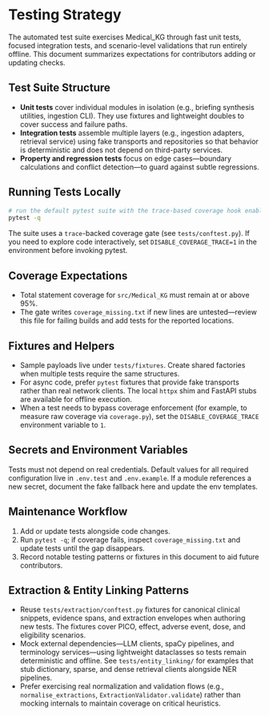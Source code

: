 # Testing Strategy

The automated test suite exercises Medical_KG through fast unit tests, focused
integration tests, and scenario-level validations that run entirely offline.
This document summarizes expectations for contributors adding or updating
checks.

## Test Suite Structure

- **Unit tests** cover individual modules in isolation (e.g., briefing
  synthesis utilities, ingestion CLI). They use fixtures and lightweight
  doubles to cover success and failure paths.
- **Integration tests** assemble multiple layers (e.g., ingestion adapters,
  retrieval service) using fake transports and repositories so that behavior is
  deterministic and does not depend on third-party services.
- **Property and regression tests** focus on edge cases—boundary calculations
  and conflict detection—to guard against subtle regressions.

## Running Tests Locally

```bash
# run the default pytest suite with the trace-based coverage hook enabled
pytest -q
```

The suite uses a `trace`-backed coverage gate (see `tests/conftest.py`). If you
need to explore code interactively, set `DISABLE_COVERAGE_TRACE=1` in the
environment before invoking pytest.

## Coverage Expectations

- Total statement coverage for `src/Medical_KG` must remain at or above 95%.
- The gate writes `coverage_missing.txt` if new lines are untested—review this
  file for failing builds and add tests for the reported locations.

## Fixtures and Helpers

- Sample payloads live under `tests/fixtures`. Create shared factories when
  multiple tests require the same structures.
- For async code, prefer `pytest` fixtures that provide fake transports rather
  than real network clients. The local `httpx` shim and FastAPI stubs are
  available for offline execution.
- When a test needs to bypass coverage enforcement (for example, to measure
  raw coverage via `coverage.py`), set the `DISABLE_COVERAGE_TRACE` environment
  variable to `1`.

## Secrets and Environment Variables

Tests must not depend on real credentials. Default values for all required
configuration live in `.env.test` and `.env.example`. If a module references a
new secret, document the fake fallback here and update the env templates.

## Maintenance Workflow

1. Add or update tests alongside code changes.
2. Run `pytest -q`; if coverage fails, inspect `coverage_missing.txt` and update
   tests until the gap disappears.
3. Record notable testing patterns or fixtures in this document to aid future
   contributors.

## Extraction & Entity Linking Patterns

- Reuse `tests/extraction/conftest.py` fixtures for canonical clinical snippets,
  evidence spans, and extraction envelopes when authoring new tests. The
  fixtures cover PICO, effect, adverse event, dose, and eligibility scenarios.
- Mock external dependencies—LLM clients, spaCy pipelines, and terminology
  services—using lightweight dataclasses so tests remain deterministic and
  offline. See `tests/entity_linking/` for examples that stub dictionary,
  sparse, and dense retrieval clients alongside NER pipelines.
- Prefer exercising real normalization and validation flows (e.g.,
  `normalise_extractions`, `ExtractionValidator.validate`) rather than mocking
  internals to maintain coverage on critical heuristics.
